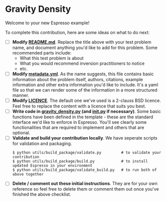 # Gravity Density

<!-- Please write anything you'd like to explain about the forward problem here -->

Welcome to your new Espresso example!

To complete this contribution, here are some ideas on what to do next:

- [ ] **Modify [README.md](README.md)**. Replace the title above with your test problem name,
   and document anything you'd like to add for this problem. Some recommended parts
   include:
   - What this test problem is about
   - What you would recommend inversion practitioners to notice
   - etc.
- [ ] **Modify [metadata.yml](metadata.yml)**. As the name suggests, this file contains basic
   information about the problem itself, authors, citations, example information and
   other extra information you'd like to include. It's a yaml file so that we can 
   render some of the information in a more structured manner.
- [ ] **Modify [LICENCE](LICENCE)**. The default one we've used is a 2-clauss BSD licence. 
   Feel free to replace the content with a licence that suits you best.
- [ ] **Write code in [gravity_density.py](gravity_density.py) (and [__init__.py](__init__.py) if
   necessary)**. Some basic functions have been defined in the template - these are the
   standard interface we'd like to enforce in Espresso. You'll see
   clearly some functionalities that are required to implement and others that are
   optional.
- [ ] **Validate and build your contribution locally**. We have seperate scripts for 
   validation and packaging.
   ```console
   $ python utils/build_package/validate.py         # to validate your contribution
   $ python utils/build_package/build.py            # to install updated Espresso in your environment
   $ python utils/build_package/validate_build.py   # to run both of above together
   ```
- [ ] **Delete / comment out these initial instructions**. They are for your own reference
   so feel free to delete them or comment them out once you've finished the above
   checklist.

